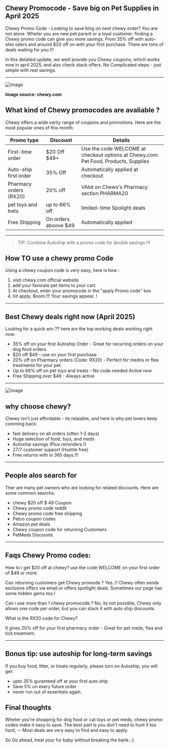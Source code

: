 ## Chewy Promocode - Save big on Pet Supplies in April 2025 

Chewy Promo Code - Looking to save bing on next chewy order?  You are not alone. Wheter you are new pet
parent or a loyal customer, finding a Chewy promo code can give you more savings. From 35% off with 
auto-shio oders and around $20 off on with your first purchase. There are tons of deals waiting for you.!!!

In this detailed update, we weill provide you Chewy coupons, which works now in april 2025, and also check
stack offers. No Complicated steps - just simple with real savings. 

----------

![image](https://github.com/user-attachments/assets/0c3f2359-fdfd-4bc0-8480-758f44bf24da)


**Image source: chewy.com**


## What kind of Chewy promocodes are avaliable ?

Chewy offers a wide varity range of coupons and promotions. Here are the most popular ones of this 
month:

| Promo type             | Discount                | Details |
| ---------------------- | ----------------------- | ------- |
| First-time order       | $20 Off $49+           | Use the code WELCOME at checkout options at Chewy.com: Pet Food, Products, Supplies  |
| Auto-ship first order  | 35% Off                | Automatically applied at checkout |
| Pharmacy orders (RX20) | 20% off                | VAlid on Chews's Pharmacy section PHARMA20 |
| pet toys and trets     | up to 66% off          | limited-time Spolight deals |
| Free Shipping          | On orders aboove $49   | Automatically applied |

-----

> TIP: Combine Autoship with a promo code for double savings.!!!

## How TO use a chewy promo Code

Using a chewy coupon code is very easy, here is how :
1. visit chewy.com official website
2. add your favorate pet items to your cart.
3. At checkout, enter your promocode in the "apply Promo code" box
4. hit apply. Boom.!!! Your savings appear. !

-----

## Best Chewy deals right now (April 2025)

Looking for a quick win ?? here are the top working deals working right now:
* 35% off on your first Autoship Order - Great for recurring orders on your dog food orders.
* $20 off $49 - use on your first purchase
* 20% off on Pharmacy orders (Code: RX20) - Perfect for medns or flea treatments for your pet.
* Up to 66% off on pet toys and treats - No code needed Active now
* Free Shipping over $49 - Always active

------
![image](https://github.com/user-attachments/assets/589eb514-5dac-4288-ad0f-94f526c4cef5)


## why choose chewy? 

Chewy isn't just affordable - its relaiable, and here is why pet lovers keep comming back:
* fast delivery on all orders (often 1-2 days)
* Huge selection of food, toys, and meds
* Autoship savings (Plus reminders.!)
* 27/7 customer support (Hustile free)
* Free returns with in 365 days.!!!

-------

## People alos search for 
Ther are many pet owners who are looking for related discounts. Here are some common searchs:

* chewy $20 off  $ 49 Coupon
* Chewy promo code reddit
* Chewy promo code free shipping
* Petco coupon codes
* Amazon pet deals
* Chewy coupon code for returinng Customers
* PetMeds Discounts

-----

## Faqs Chewy Promo codes:

How to i get $20 off at chewy?
use the code WELCOME on your first order of $49 or more.

Can returning customers get Chewy promode ?
Yes..!! Chewy often sends exclusive offers via email or offers spotlight deals. Sometimes our page has some hidden gems too.!

Can i use more than 1 chewy promocode ?
No, its not possible, Chewy only allows one code per order, but you can stack it with auto ship discounts.

What is the RX20 code for Chewy?

It gives 20% off for your first pharmacy order - Great for pet meds, flea and tick treatment.

----

## Bonus tip: use autoship for long-term savings

If you buy food, litter, or treats regularly, please turn on Autoship, you will get:

* upto 35% guranteed off at your first auto ship
* Save 5% on every future order
* never run out of essentials again.

## Final thoughts

Wheter you're shopping for dog food or cat toys or pet meds, chewy promo codes make it easy to save. The best part is you don't need to hunt it too hard, -- Most deals are very easy to find and easy to apply. 

So Go ahead, treat your fur baby without breaking the bank. :) 
